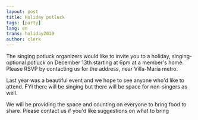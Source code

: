 ```yaml
---
layout: post
title: Holiday potluck
tags: [party]
lang: en
trans: holiday2019
author: clerk
---
```

The singing potluck organizers would like to invite you to a holiday, singing-optional potluck on December 13th starting at 6pm at a member's home. Please RSVP by contacting us for the address, near Villa-Maria metro.

Last year was a beautiful event and we hope to see anyone who'd like to attend. FYI there will be singing but there will be space for non-singers as well.

We will be providing the space and counting on everyone to bring food to share. Please contact us if you'd like suggestions on what to bring
